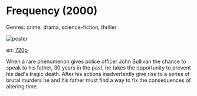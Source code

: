# Frequency (2000)

Genres: crime, drama, science-fiction, thriller

![poster](http://image.tmdb.org/t/p/w500/n0QAAZmIaPPIShVkk8eiKwfGV9.jpg)

en:
  [720p](magnet:?xt=urn:btih:7EDA7D12F1354E6981A1095C593A145B20CCA11C&tr=udp://glotorrents.pw:6969/announce&tr=udp://tracker.opentrackr.org:1337/announce&tr=udp://torrent.gresille.org:80/announce&tr=udp://tracker.openbittorrent.com:80&tr=udp://tracker.coppersurfer.tk:6969&tr=udp://tracker.leechers-paradise.org:6969&tr=udp://p4p.arenabg.ch:1337&tr=udp://tracker.internetwarriors.net:1337)
  


When a rare phenomenon gives police officer John Sullivan the chance to speak to his father, 30 years in the past, he takes the opportunity to prevent his dad's tragic death.  After his actions inadvertently give rise to a series of brutal murders he and his father must find a way to fix the consequences of altering time.